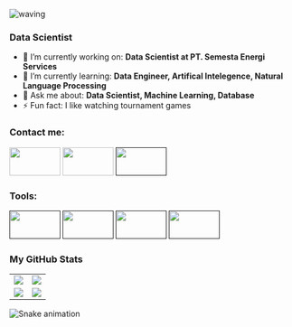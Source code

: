 ![waving](https://capsule-render.vercel.app/api?type=waving&height=200&text=Hello,I'M%20Muhammad%20Rafiq%20Fajar&fontAlign=80&fontAlignY=40&color=gradient)

### Data Scientist

- 🔭 I’m currently working on: __Data Scientist at PT. Semesta Energi Services__ 
- 🌱 I’m currently learning: __Data Engineer, Artifical Intelegence, Natural Language Processing__
- 💬 Ask me about: __Data Scientist, Machine Learning, Database__
- ⚡ Fun fact: I like watching tournament games

### Contact me:

<a href="https://www.linkedin.com/in/muhammad-rafiq-fajar-967a3b127/"><img src="https://www.vectorlogo.zone/logos/linkedin/linkedin-ar21.svg" width="90" height="50"/></a>
<a href="https://www.instagram.com/rafiqfjr/"><img src="https://www.vectorlogo.zone/logos/instagram/instagram-ar21.svg" width="90" height="50"/></a>
<a href=""><img src="https://www.vectorlogo.zone/logos/medium/medium-ar21.svg" width="90" height="50"/></a>

### Tools:

<a href=""><img src="https://www.vectorlogo.zone/logos/python/python-ar21.svg" width="90" height="50"/></a>
<a href=""><img src="https://www.vectorlogo.zone/logos/jupyter/jupyter-ar21.svg" width="90" height="50"/></a>
<a href=""><img src="https://www.vectorlogo.zone/logos/microsoft/microsoft-ar21.svg" width="90" height="50"/></a>
<a href=""><img src="https://www.vectorlogo.zone/logos/google_analytics/google_analytics-ar21.svg" width="90" height="50"/></a>


### My GitHub Stats

<table>
    <tr>
        <td>
            <img src="https://github-profile-trophy.vercel.app/?username=Rafiqfjr&row=3&column=4&no-bg=true"/>
        </td>
        <td>
            <img src="https://github-readme-streak-stats.herokuapp.com/?user=Rafiqfjr"/>
        </td> 
    </tr>
    <tr>
        <td>
            <img src="https://github-readme-stats.vercel.app/api?username=Rafiqfjr&count_private=true&show_icons=true"/>
        </td>
        <td>
            <img src="https://github-readme-stats.vercel.app/api/top-langs/?username=Rafiqfjr&langs_count=10&layout=compact&hide=php,scss,css,html,batchfile,gherkin,freemarker,xslt,tsql,ruby"/>
        </td>
    </tr>
</table>

![Snake animation](https://github.com/Rafiqfjr/Rafiqfjr/blob/output/github-contribution-grid-snake.svg)
<!--
**Rafiqfjr/Rafiqfjr** is a ✨ _special_ ✨ repository because its `README.md` (this file) appears on your GitHub profile.

Here are some ideas to get you started:

- 🔭 I’m currently working on ...
- 🌱 I’m currently learning ...
- 👯 I’m looking to collaborate on ...
- 🤔 I’m looking for help with ...
- 💬 Ask me about ...
- 📫 How to reach me: ...
- 😄 Pronouns: ...
- ⚡ Fun fact: ...
-->
